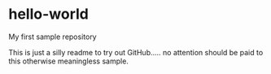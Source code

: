 # hello-world
My first sample repository

This is just a silly readme to try out GitHub..... no attention should be paid to this otherwise meaningless sample.
